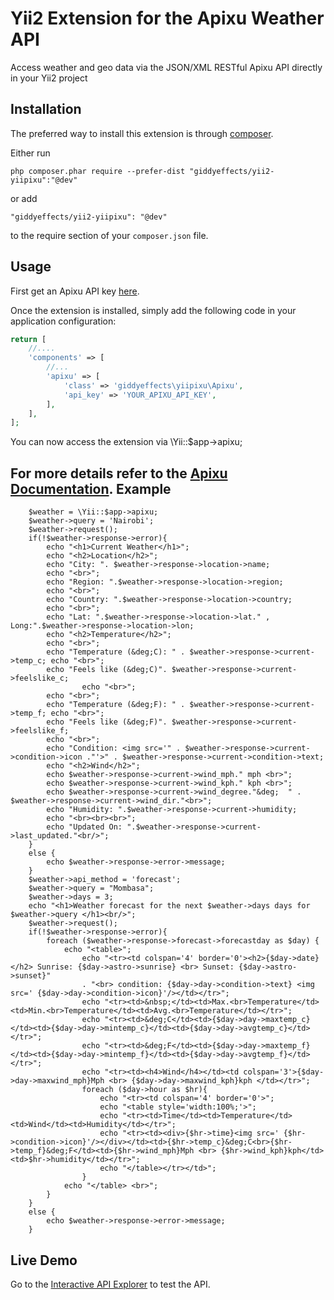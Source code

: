 Yii2 Extension for the Apixu Weather API
========================================
Access weather and geo data via the JSON/XML RESTful Apixu API directly in your Yii2 project

Installation
------------

The preferred way to install this extension is through [composer](http://getcomposer.org/download/).

Either run

```
php composer.phar require --prefer-dist "giddyeffects/yii2-yiipixu":"@dev"
```

or add

```
"giddyeffects/yii2-yiipixu": "@dev"
```

to the require section of your `composer.json` file.


Usage
-----
First get an Apixu API key [here](https://www.apixu.com/signup.aspx).

Once the extension is installed, simply add the following code in your application configuration:

```php
return [
    //....
    'components' => [
        //...
        'apixu' => [
            'class' => 'giddyeffects\yiipixu\Apixu',
            'api_key' => 'YOUR_APIXU_API_KEY',
        ],
    ],
];
```
You can now access the extension via \Yii::$app->apixu;

For more details refer to the [Apixu Documentation](https://www.apixu.com/doc/).
Example
-------
```
    $weather = \Yii::$app->apixu;
    $weather->query = 'Nairobi';
    $weather->request();
    if(!$weather->response->error){
        echo "<h1>Current Weather</h1>";
        echo "<h2>Location</h2>";
        echo "City: ". $weather->response->location->name;
        echo "<br>";
        echo "Region: ".$weather->response->location->region;
        echo "<br>";
        echo "Country: ".$weather->response->location->country;
        echo "<br>";
        echo "Lat: ".$weather->response->location->lat." , Long:".$weather->response->location->lon;
        echo "<h2>Temperature</h2>";
        echo "<br>";
        echo "Temperature (&deg;C): " . $weather->response->current->temp_c; echo "<br>";
        echo "Feels like (&deg;C)". $weather->response->current->feelslike_c;
                echo "<br>";
        echo "<br>";
        echo "Temperature (&deg;F): " . $weather->response->current->temp_f; echo "<br>";
        echo "Feels like (&deg;F)". $weather->response->current->feelslike_f;
        echo "<br>";
        echo "Condition: <img src='" . $weather->response->current->condition->icon ."'>" . $weather->response->current->condition->text;
        echo "<h2>Wind</h2>";
        echo $weather->response->current->wind_mph." mph <br>";
        echo $weather->response->current->wind_kph." kph <br>"; 
        echo $weather->response->current->wind_degree."&deg;  " . $weather->response->current->wind_dir."<br>";   
        echo "Humidity: ".$weather->response->current->humidity;
        echo "<br><br><br>";
        echo "Updated On: ".$weather->response->current->last_updated."<br/>";
    }
    else {
        echo $weather->response->error->message;
    }
    $weather->api_method = 'forecast';
    $weather->query = "Mombasa";
    $weather->days = 3;
    echo "<h1>Weather forecast for the next $weather->days days for $weather->query </h1><br/>";
    $weather->request();
    if(!$weather->response->error){
        foreach ($weather->response->forecast->forecastday as $day) {
            echo "<table>";    
                echo "<tr><td colspan='4' border='0'><h2>{$day->date}</h2> Sunrise: {$day->astro->sunrise} <br> Sunset: {$day->astro->sunset}"
                . "<br> condition: {$day->day->condition->text} <img src=' {$day->day->condition->icon}'/></td></tr>";
                echo "<tr><td>&nbsp;</td><td>Max.<br>Temperature</td><td>Min.<br>Temperature</td><td>Avg.<br>Temperature</td></tr>";
                echo "<tr><td>&deg;C</td><td>{$day->day->maxtemp_c}</td><td>{$day->day->mintemp_c}</td><td>{$day->day->avgtemp_c}</td></tr>";
                echo "<tr><td>&deg;F</td><td>{$day->day->maxtemp_f}</td><td>{$day->day->mintemp_f}</td><td>{$day->day->avgtemp_f}</td></tr>";
                echo "<tr><td><h4>Wind</h4></td><td colspan='3'>{$day->day->maxwind_mph}Mph <br> {$day->day->maxwind_kph}kph </td></tr>";
                foreach ($day->hour as $hr){
                    echo "<tr><td colspan='4' border='0'>";
                    echo "<table style='width:100%;'>";    
                    echo "<tr><td>Time</td><td>Temperature</td><td>Wind</td><td>Humidity</td></tr>";
                    echo "<tr><td><div>{$hr->time}<img src=' {$hr->condition->icon}'/></div></td><td>{$hr->temp_c}&deg;C<br>{$hr->temp_f}&deg;F</td><td>{$hr->wind_mph}Mph <br> {$hr->wind_kph}kph</td><td>$hr->humidity</td></tr>";
                    echo "</table></tr></td>";
                }
            echo "</table> <br>";
        }
    }
    else {
        echo $weather->response->error->message;
    }
```

Live Demo
---------
Go to the [Interactive API Explorer](https://www.apixu.com/api-explorer.aspx) to test the API. 
